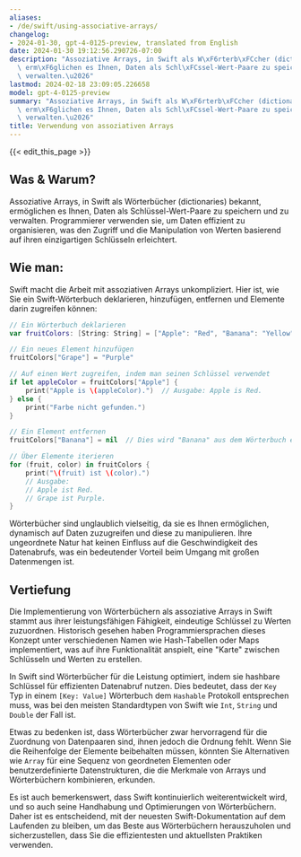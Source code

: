 ```yaml
---
aliases:
- /de/swift/using-associative-arrays/
changelog:
- 2024-01-30, gpt-4-0125-preview, translated from English
date: 2024-01-30 19:12:56.290726-07:00
description: "Assoziative Arrays, in Swift als W\xF6rterb\xFCcher (dictionaries) bekannt,\
  \ erm\xF6glichen es Ihnen, Daten als Schl\xFCssel-Wert-Paare zu speichern und zu\
  \ verwalten.\u2026"
lastmod: 2024-02-18 23:09:05.226658
model: gpt-4-0125-preview
summary: "Assoziative Arrays, in Swift als W\xF6rterb\xFCcher (dictionaries) bekannt,\
  \ erm\xF6glichen es Ihnen, Daten als Schl\xFCssel-Wert-Paare zu speichern und zu\
  \ verwalten.\u2026"
title: Verwendung von assoziativen Arrays
---
```


{{< edit_this_page >}}

## Was & Warum?

Assoziative Arrays, in Swift als Wörterbücher (dictionaries) bekannt, ermöglichen es Ihnen, Daten als Schlüssel-Wert-Paare zu speichern und zu verwalten. Programmierer verwenden sie, um Daten effizient zu organisieren, was den Zugriff und die Manipulation von Werten basierend auf ihren einzigartigen Schlüsseln erleichtert.

## Wie man:

Swift macht die Arbeit mit assoziativen Arrays unkompliziert. Hier ist, wie Sie ein Swift-Wörterbuch deklarieren, hinzufügen, entfernen und Elemente darin zugreifen können:

```Swift
// Ein Wörterbuch deklarieren
var fruitColors: [String: String] = ["Apple": "Red", "Banana": "Yellow"]

// Ein neues Element hinzufügen
fruitColors["Grape"] = "Purple"

// Auf einen Wert zugreifen, indem man seinen Schlüssel verwendet
if let appleColor = fruitColors["Apple"] {
    print("Apple is \(appleColor).")  // Ausgabe: Apple is Red.
} else {
    print("Farbe nicht gefunden.")
}

// Ein Element entfernen
fruitColors["Banana"] = nil  // Dies wird "Banana" aus dem Wörterbuch entfernen

// Über Elemente iterieren
for (fruit, color) in fruitColors {
    print("\(fruit) ist \(color).")
    // Ausgabe:
    // Apple ist Red.
    // Grape ist Purple.
}
```

Wörterbücher sind unglaublich vielseitig, da sie es Ihnen ermöglichen, dynamisch auf Daten zuzugreifen und diese zu manipulieren. Ihre ungeordnete Natur hat keinen Einfluss auf die Geschwindigkeit des Datenabrufs, was ein bedeutender Vorteil beim Umgang mit großen Datenmengen ist.

## Vertiefung

Die Implementierung von Wörterbüchern als assoziative Arrays in Swift stammt aus ihrer leistungsfähigen Fähigkeit, eindeutige Schlüssel zu Werten zuzuordnen. Historisch gesehen haben Programmiersprachen dieses Konzept unter verschiedenen Namen wie Hash-Tabellen oder Maps implementiert, was auf ihre Funktionalität anspielt, eine "Karte" zwischen Schlüsseln und Werten zu erstellen.

In Swift sind Wörterbücher für die Leistung optimiert, indem sie hashbare Schlüssel für effizienten Datenabruf nutzen. Dies bedeutet, dass der `Key` Typ in einem `[Key: Value]` Wörterbuch dem `Hashable` Protokoll entsprechen muss, was bei den meisten Standardtypen von Swift wie `Int`, `String` und `Double` der Fall ist.

Etwas zu bedenken ist, dass Wörterbücher zwar hervorragend für die Zuordnung von Datenpaaren sind, ihnen jedoch die Ordnung fehlt. Wenn Sie die Reihenfolge der Elemente beibehalten müssen, könnten Sie Alternativen wie `Array` für eine Sequenz von geordneten Elementen oder benutzerdefinierte Datenstrukturen, die die Merkmale von Arrays und Wörterbüchern kombinieren, erkunden.

Es ist auch bemerkenswert, dass Swift kontinuierlich weiterentwickelt wird, und so auch seine Handhabung und Optimierungen von Wörterbüchern. Daher ist es entscheidend, mit der neuesten Swift-Dokumentation auf dem Laufenden zu bleiben, um das Beste aus Wörterbüchern herauszuholen und sicherzustellen, dass Sie die effizientesten und aktuellsten Praktiken verwenden.
